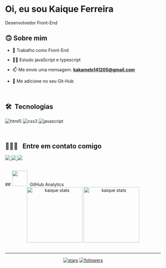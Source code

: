 # Oi, eu sou Kaique Ferreira
<p>Desenvolvedor Front-End</p>

 ## 🙃 Sobre mim

- 💼 Trabalho como Front-End
 
- 👨‍🎓 Estudo javaScript e typescript

- 📫 Me envie uma mensagem. **kakamelo141205@gmail.com**

- 💬 Me adicione no seu Git-Hub
<br>

## 🛠 &nbsp;Tecnologias

<p align="left">
 
 <img src="https://img.shields.io/badge/HTML5-E34F26?style=for-the-badge&logo=html5&logoColor=white" alt="html5"/> 
 
 <img src="https://img.shields.io/badge/CSS-239120?&style=for-the-badge&logo=css3&logoColor=white" alt="css3"/>
 
 <img src="https://img.shields.io/badge/JavaScript-F7DF1E?style=for-the-badge&logo=javascript&logoColor=black" alt="javascript"/>
 
</p>
  
<br>

## 👨🏻‍💼 &nbsp; Entre em contato comigo

<p align="left">
 
 <a href="https://www.linkedin.com/in/kaique-ferreira-k14/" alt="Linkedin">
  <img src="https://img.shields.io/badge/LinkedIn-0077B5?style=for-the-badge&logo=linkedin&logoColor=white"/> 
 </a>
 
 <a href="https://www.instagram.com/kaique_developer/" alt="Instagram">
  <img src="https://img.shields.io/badge/Instagram-E4405F?style=for-the-badge&logo=instagram&logoColor=white"/>
 </a>

 <a href="https://dribbble.com/kaiquePriv1" alt="Dribble">
  <img src="https://img.shields.io/badge/Dribbble-EA4C89?style=for-the-badge&logo=dribbble&logoColor=white" />
 </a>

 </p>

<br>
## <img src="/img/gitlab-fill.svg"  width="50" height="50" align="10">  &nbsp;GitHub Analytics

<div align="center" >
<img height='180em' src="https://github-readme-stats.vercel.app/api?username=kaiqueZpriv1&show_icons=true=anuraghazra&show_icons=true&theme=aura" alt="kaique stats"/>
<img height='180em' src="https://github-readme-stats.vercel.app/api/top-langs/?username=kaiqueZpriv1&layout=compact&theme=aura" alt="kaique stats"/>
 </div>
  
<br>



----

<p align="center">
   
  <a href="https://github.com/kaiquezpriv1?tab=repositories&sort=stargazers">
   <img alt="stars" title="Total stars on GitHub" 
   src="https://custom-icon-badges.herokuapp.com/badge/dynamic/json?logo=star&color=000030&labelColor=000&label=Stars&style=for-the-badge&query=%24.stars&url=https://api.github-star-counter.workers.dev/user/kaiquezpriv1"/></a>
  <a href="https://github.com/kaiquezpriv1?tab=followers">
    <img alt="followers" title="Follow me on Github" src="https://custom-icon-badges.herokuapp.com/github/followers/kaiquezpriv1?color=000030&labelColor=000&style=for-the-badge&logo=person-add&label=Follow&logoColor=white"/></a>
</p>
